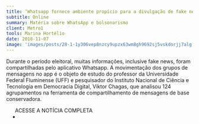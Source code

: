 ```yaml
---
title: ‘Whatsapp fornece ambiente propício para a divulgação de fake news’, diz pesquisador
subtitle: Online
summary: Matéria sobre WhatsApp e bolsonarismo
client: Metro1
tools: Marina Hortélio
date: 2018-11-07
image: 'images/posts/28-1-1y306vep8nzcy9upzx63wm8gh9692sj5vskdorjj7alg.png'
---
```


Durante o período eleitoral, muitas informações, inclusive fake news, foram compartilhadas pelo aplicativo Whatsapp. A movimentação dos grupos de mensagens no app é o objeto de estudo do professor da Universidade Federal Fluminense (UFF) e pesquisador do Instituto Nacional de Ciência e Tecnologia em Democracia Digital, Viktor Chagas, que analisou 124 agrupamentos na ferramenta de compartilhamento de mensagens de base conservadora.

<div class="post__share"><ul class="share__list list-reset">ACESSE A NOTÍCIA COMPLETA<li class="share__item" style="margin-left: 10px"><a class="share__link share__facebook" style="background: #fa5657" href="https://www.metro1.com.br/noticias/politica/63918,whatsapp-fornece-ambiente-propicio-para-a-divulgacao-de-fake-news-diz-pesquisador.html" 
onclick=window.open(this.href, 'pop-up', 'left=20,top=20,width=500,height=500,toolbar=1,resizable=0'); return false;" title="Link" rel="nofollow"><i class="fa-solid fa-link"></i></a></li></ul></div>
<!-- <div class="gallery-box"><div class="gallery"><img src="/clipping/images/example-1.jpg" loading="lazy" alt="Project"><img src="/clipping/images/example-2.jpg" loading="lazy" alt="Project"></div><em>Gallery / <a href="https://www.freepik.com/" target="_blank">Freepic</a></em></div> -->